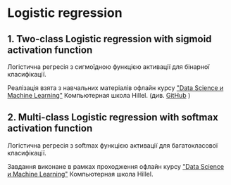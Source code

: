 # Logistic regression

## 1. Two-class Logistic regression with sigmoid activation function

Логістична регресія з сигмоїдною функцією активації для бінарної
класифікації. 

Реалізація взята з навчальних матеріалів офлайн курсу ["Data Science и
Machine Learning"](https://ithillel.ua/ua/courses/data-science-kyiv)
Компьютерная школа Hillel. (див.
[GitHub](https://github.com/korobool/hlll_course/blob/master/topics/04_LogisticRegression.ipynb) )

## 2. Multi-class Logistic regression with softmax activation function

Логістична регресія з softmax функцією активації для багатокласової 
класифікації.

Завдання виконане в рамках проходження офлайн курсу ["Data Science и
Machine Learning"](https://ithillel.ua/ua/courses/data-science-kyiv)
Компьютерная школа Hillel.
